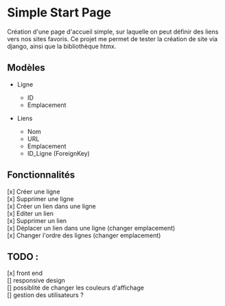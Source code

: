 # Simple Start Page
Création d'une page d'accueil simple, sur laquelle on peut définir des liens vers nos sites favoris.
Ce projet me permet de tester la création de site via django, ainsi que la bibliothèque htmx.

## Modèles
- Ligne
    - ID
    - Emplacement

- Liens
    - Nom
    - URL
    - Emplacement
    - ID_Ligne (ForeignKey)

## Fonctionnalités
[x] Créer une ligne  
[x] Supprimer une ligne  
[x] Créer un lien dans une ligne  
[x] Editer un lien  
[x] Supprimer un lien  
[x] Déplacer un lien dans une ligne (changer emplacement)  
[x] Changer l'ordre des lignes (changer emplacement)

## TODO : 
[x] front end  
[] responsive design  
[] possiblité de changer les couleurs d'affichage  
[] gestion des utilisateurs ?
